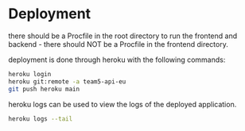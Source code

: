 # Deployment

there should be a Procfile in the root directory to run the frontend and backend - there should NOT be a Procfile in the frontend directory.


deployment is done through heroku with the following commands:

```bash
heroku login
heroku git:remote -a team5-api-eu
git push heroku main
```

heroku logs can be used to view the logs of the deployed application.

```bash
heroku logs --tail
```






